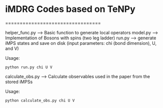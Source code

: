 # iMDRG Codes based on TeNPy 
=================================


helper_func.py --> Basic function to generate local operators
model.py --> Implementation of Bosons with spins (two leg ladder)
run.py --> generate iMPS states and save on disk (input parameters: chi (bond dimension), U, and V) 

Usage:

    python run.py chi U V
  
 calculate_obs.py --> Calculate observables used in the paper from the stored iMPSs
 
Usage:

    python calculate_obs.py chi U V
